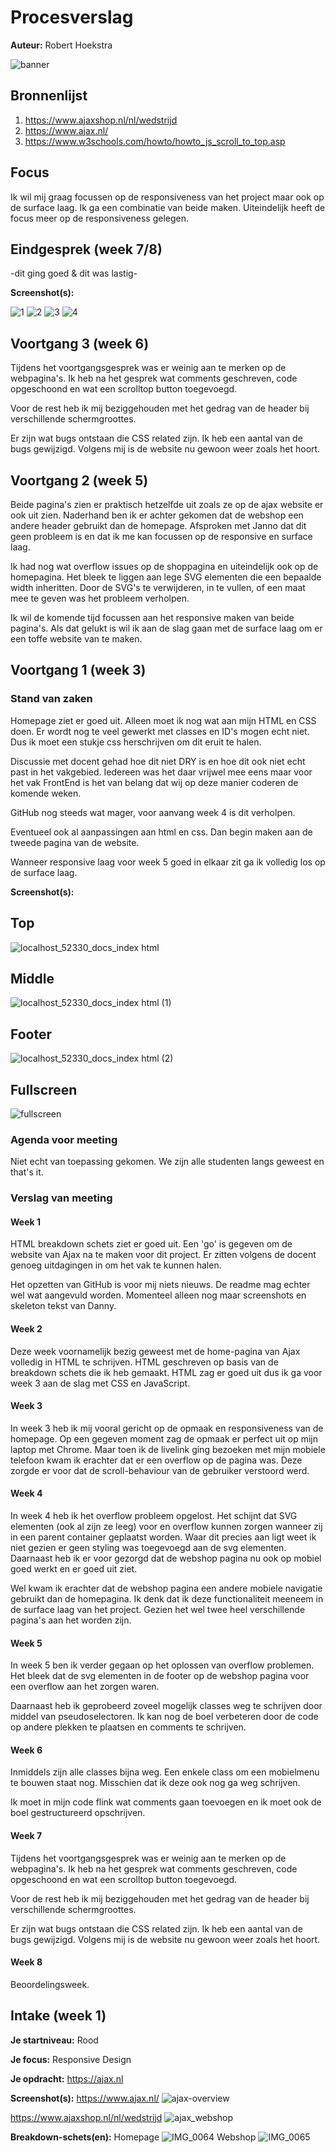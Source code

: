# Procesverslag
**Auteur:** Robert Hoekstra

![banner](https://user-images.githubusercontent.com/45421908/91854183-a0af9380-ec63-11ea-9dc9-4cc821d9f7de.png)


## Bronnenlijst
1. https://www.ajaxshop.nl/nl/wedstrijd
2. https://www.ajax.nl/
3. https://www.w3schools.com/howto/howto_js_scroll_to_top.asp

## Focus
Ik wil mij graag focussen op de responsiveness van het project maar ook op de surface laag. Ik ga een combinatie van beide maken.
Uiteindelijk heeft de focus meer op de responsiveness gelegen.


## Eindgesprek (week 7/8)

-dit ging goed & dit was lastig-

**Screenshot(s):**


![1](https://user-images.githubusercontent.com/45421908/97118097-767cce00-1708-11eb-91d2-65838ec5e4f3.png)
![2](https://user-images.githubusercontent.com/45421908/97118100-7a105500-1708-11eb-8541-df279354faab.png)
![3](https://user-images.githubusercontent.com/45421908/97118103-7c72af00-1708-11eb-9b0d-f3aad75f97f1.png)
![4](https://user-images.githubusercontent.com/45421908/97118123-8bf1f800-1708-11eb-812e-c384371cb80c.png)





## Voortgang 3 (week 6)

Tijdens het voortgangsgesprek was er weinig aan te merken op de webpagina's.
Ik heb na het gesprek wat comments geschreven, code opgeschoond en wat een scrolltop button toegevoegd.

Voor de rest heb ik mij beziggehouden met het gedrag van de header bij verschillende schermgroottes.

Er zijn wat bugs ontstaan die CSS related zijn. Ik heb een aantal van de bugs gewijzigd. Volgens mij is de website nu gewoon weer zoals het hoort.




## Voortgang 2 (week 5)
Beide pagina's zien er praktisch hetzelfde uit zoals ze op de ajax website er ook uit zien.
Naderhand ben ik er achter gekomen dat de webshop een andere header gebruikt dan de homepage. Afsproken met Janno dat dit geen probleem is en dat ik me kan focussen op de responsive en surface laag.

Ik had nog wat overflow issues op de shoppagina en uiteindelijk ook op de homepagina. Het bleek te liggen aan lege SVG elementen die een bepaalde width inheritten. Door de SVG's te verwijderen, in te vullen, of een maat mee te geven was het probleem verholpen.

Ik wil de komende tijd focussen aan het responsive maken van beide pagina's. Als dat gelukt is wil ik aan de slag gaan met de surface laag om er een toffe website van te maken.



## Voortgang 1 (week 3)

### Stand van zaken
Homepage ziet er goed uit. Alleen moet ik nog wat aan mijn HTML en CSS doen. Er wordt nog te veel gewerkt met classes en ID's mogen echt niet. Dus ik moet een stukje css herschrijven om dit eruit te halen.

Discussie met docent gehad hoe dit niet DRY is en hoe dit ook niet echt past in het vakgebied. Iedereen was het daar vrijwel mee eens maar voor het vak FrontEnd is het van belang dat wij op deze manier coderen de komende weken.

GitHub nog steeds wat mager, voor aanvang week 4 is dit verholpen.

Eventueel ook al aanpassingen aan html en css. Dan begin maken aan de tweede pagina van de website.

Wanneer responsive laag voor week 5 goed in elkaar zit ga ik volledig los op de surface laag.

**Screenshot(s):**


## Top 
![localhost_52330_docs_index html](https://user-images.githubusercontent.com/45421908/93743344-3352ab00-fbf0-11ea-8a80-937d71984670.png)
## Middle
![localhost_52330_docs_index html (1)](https://user-images.githubusercontent.com/45421908/93743332-2c2b9d00-fbf0-11ea-9420-fb9ea815da6b.png)
## Footer
![localhost_52330_docs_index html (2)](https://user-images.githubusercontent.com/45421908/93743342-3352ab00-fbf0-11ea-94c1-4e53b7148e55.png)
## Fullscreen
![fullscreen](https://imgur.com/bGxPABa.png)




### Agenda voor meeting
Niet echt van toepassing gekomen. We zijn alle studenten langs geweest en that's it.

### Verslag van meeting

#### Week 1
HTML breakdown schets ziet er goed uit. Een 'go' is gegeven om de website van Ajax na te maken voor dit project. Er zitten volgens de docent genoeg uitdagingen in om het vak te kunnen halen.

Het opzetten van GitHub is voor mij niets nieuws. De readme mag echter wel wat aangevuld worden. Momenteel alleen nog maar screenshots en skeleton tekst van Danny.

#### Week 2
Deze week voornamelijk bezig geweest met de home-pagina van Ajax volledig in HTML te schrijven. HTML geschreven op basis van de breakdown schets die ik heb gemaakt.
HTML zag er goed uit dus ik ga voor week 3 aan de slag met CSS en JavaScript.

#### Week 3
In week 3 heb ik mij vooral gericht op de opmaak en responsiveness van de homepage.
Op een gegeven moment zag de opmaak er perfect uit op mijn laptop met Chrome.
Maar toen ik de livelink ging bezoeken met mijn mobiele telefoon kwam ik erachter dat er een overflow op de pagina was. Deze zorgde er voor dat de scroll-behaviour van de gebruiker verstoord werd. 

#### Week 4
In week 4 heb ik het overflow probleem opgelost. Het schijnt dat SVG elementen (ook al zijn ze leeg) voor en overflow kunnen zorgen wanneer zij in een parent container geplaatst worden. Waar dit precies aan ligt weet ik niet gezien er geen styling was toegevoegd aan de svg elementen. Daarnaast heb ik er voor gezorgd dat de webshop pagina nu ook op mobiel goed werkt en er goed uit ziet.

Wel kwam ik erachter dat de webshop pagina een andere mobiele navigatie gebruikt dan de homepagina. Ik denk dat ik deze functionaliteit meeneem in de surface laag van het project. Gezien het wel twee heel verschillende pagina's aan het worden zijn. 

#### Week 5
In week 5 ben ik verder gegaan op het oplossen van overflow problemen. Het bleek dat de svg elementen in de footer op de webshop pagina voor een overflow aan het zorgen waren.

Daarnaast heb ik geprobeerd zoveel mogelijk classes weg te schrijven door middel van pseudoselectoren. Ik kan nog de boel verbeteren door de code op andere plekken te plaatsen en comments te schrijven.

#### Week 6
Inmiddels zijn alle classes bijna weg. Een enkele class om een mobielmenu te bouwen staat nog. Misschien dat ik deze ook nog ga weg schrijven.

Ik moet in mijn code flink wat comments gaan toevoegen en ik moet ook de boel gestructureerd opschrijven.


#### Week 7

Tijdens het voortgangsgesprek was er weinig aan te merken op de webpagina's.
Ik heb na het gesprek wat comments geschreven, code opgeschoond en wat een scrolltop button toegevoegd.

Voor de rest heb ik mij beziggehouden met het gedrag van de header bij verschillende schermgroottes.

Er zijn wat bugs ontstaan die CSS related zijn. Ik heb een aantal van de bugs gewijzigd. Volgens mij is de website nu gewoon weer zoals het hoort.


#### Week 8
Beoordelingsweek.



## Intake (week 1)

**Je startniveau:** Rood

**Je focus:** Responsive Design

**Je opdracht:** https://ajax.nl

**Screenshot(s):**
https://www.ajax.nl/
![ajax-overview](https://user-images.githubusercontent.com/45421908/91839319-1f4e0600-ec4f-11ea-97f9-0aa0a9a75520.png)

https://www.ajaxshop.nl/nl/wedstrijd
![ajax_webshop](https://user-images.githubusercontent.com/45421908/91841490-c54f3f80-ec52-11ea-962c-d7eec6634637.png)




**Breakdown-schets(en):**
Homepage
![IMG_0064](https://user-images.githubusercontent.com/45421908/91853409-6ee9fd00-ec62-11ea-8ad4-b5f117522b3c.PNG)
Webshop
![IMG_0065](https://user-images.githubusercontent.com/45421908/91853401-6bef0c80-ec62-11ea-953c-70530259bca7.PNG)


